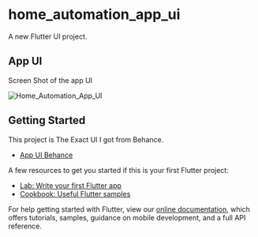 # home_automation_app_ui

A new Flutter UI project.

## App UI 
Screen Shot of the app UI


![Home_Automation_App_UI](https://user-images.githubusercontent.com/90062803/153727112-8a379917-0aa8-4d6e-95e1-0e3adbbddaec.png)


## Getting Started

This project is The Exact UI I got from Behance.

- [App UI Behance](https://www.behance.net/gallery/124433659/Home-automation-app-ui/)




A few resources to get you started if this is your first Flutter project:

- [Lab: Write your first Flutter app](https://flutter.dev/docs/get-started/codelab)
- [Cookbook: Useful Flutter samples](https://flutter.dev/docs/cookbook)

For help getting started with Flutter, view our
[online documentation](https://flutter.dev/docs), which offers tutorials,
samples, guidance on mobile development, and a full API reference.
